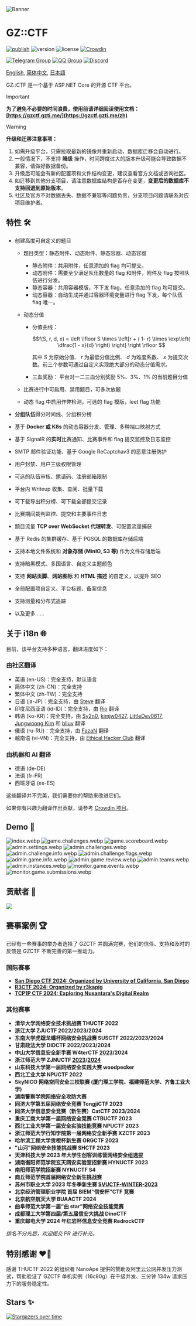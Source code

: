 <picture>
  <source media="(prefers-color-scheme: dark)" srcset="assets/banner.dark.svg">
  <img alt="Banner" src="assets/banner.light.svg">
</picture>

# GZ::CTF

[![publish](https://github.com/GZTimeWalker/GZCTF/actions/workflows/ci.yml/badge.svg)](https://github.com/GZTimeWalker/GZCTF/actions/workflows/ci.yml)
![version](https://img.shields.io/github/v/release/GZTimeWalker/GZCTF?include_prereleases&label=version)
![license](https://img.shields.io/github/license/GZTimeWalker/GZCTF?color=FF5531)
[![Crowdin](https://badges.crowdin.net/gzctf/localized.svg)](https://crowdin.com/project/gzctf)

[![Telegram Group](https://img.shields.io/endpoint?color=blue&url=https%3A%2F%2Ftg.sumanjay.workers.dev%2Fgzctf)](https://telegram.dog/gzctf)
[![QQ Group](https://img.shields.io/badge/QQ%20Group-903244818-blue)](https://jq.qq.com/?_wv=1027&k=muSqhF9x)
[![Discord](https://img.shields.io/discord/1239476909033656320?label=Discord)](https://discord.gg/dV9A6ZjVhC)

[English](./README.md), [简体中文](./README.zh.md), [日本語](./README.ja.md)

GZ::CTF 是一个基于 ASP.NET Core 的开源 CTF 平台。

> [!IMPORTANT]
>
> **为了避免不必要的时间浪费，使用前请详细阅读使用文档：[https://gzctf.gzti.me/](https://gzctf.gzti.me/zh)**

> [!WARNING]
>
> **升级和迁移注意事项：**
>
> 1. 如需升级平台，只需拉取最新的镜像并重新启动，数据库迁移会自动进行。
> 2. 一般情况下，不支持 **降级** 操作，时间跨度过大的版本升级可能会导致数据不兼容，请做好数据备份。
> 3. 升级后可能会有新的配置项和文件结构变更，建议查看官方文档或咨询社区。
> 4. 如迁移到其他分支项目，请注意数据库结构是否存在变更，**变更后的数据库不支持回退到原始版本**。
> 5. 社区及官方不对数据丢失、数据不兼容等问题负责，分支项目问题请联系对应项目维护者。

## 特性 🛠️

- 创建高度可自定义的题目

  - 题目类型：静态附件、动态附件、静态容器、动态容器

    - 静态附件：共用附件，任意添加的 flag 均可提交。
    - 动态附件：需要至少满足队伍数量的 flag 和附件，附件及 flag 按照队伍进行分发。
    - 静态容器：共用容器模版，不下发 flag，任意添加的 flag 均可提交。
    - 动态容器：自动生成并通过容器环境变量进行 flag 下发，每个队伍 flag 唯一。

  - 动态分值

    - 分值曲线：

      $$f(S, r, d, x) = \left \lfloor S \times \left[r  + ( 1- r) \times \exp\left( \dfrac{1 - x}{d} \right) \right] \right \rfloor $$

      其中 $S$ 为原始分值、 $r$ 为最低分值比例、 $d$ 为难度系数、 $x$ 为提交次数。前三个参数可通过自定义实现绝大部分的动态分值需求。

    - 三血奖励：
      平台对一二三血分别奖励 5%、3%、1% 的当前题目分值

  - 比赛进行中可启用、禁用题目，可多次放题
  - 动态 flag 中启用作弊检测，可选的 flag 模版，leet flag 功能

- **分组队伍**得分时间线、分组积分榜
- 基于 **Docker 或 K8s** 的动态容器分发、管理、多种端口映射方式
- 基于 SignalR 的**实时**比赛通知、比赛事件和 flag 提交监控及日志监控
- SMTP 邮件验证功能、基于 Google ReCaptchav3 的恶意注册防护
- 用户封禁、用户三级权限管理
- 可选的队伍审核、邀请码、注册邮箱限制
- 平台内 Writeup 收集、查阅、批量下载
- 可下载导出积分榜、可下载全部提交记录
- 比赛期间裁判监控、提交和主要事件日志
- 题目流量 **TCP over WebSocket 代理转发**、可配置流量捕获
- 基于 Redis 的集群缓存、基于 PGSQL 的数据库存储后端
- 支持本地文件系统和 **对象存储 (MinIO, S3 等)** 作为文件存储后端
- 支持暗黑模式、多国语言、自定义主题颜色
- 支持 **网站页脚**、**网站图标** 和 **HTML 描述** 的自定义，以提升 SEO
- 全局配置项自定义、平台标题、备案信息
- 支持测量和分布式追踪
- 以及更多……

## 关于 i18n 🌐

目前，该平台支持多种语言，翻译进度如下：

### 由社区翻译

- 英语 (en-US)：完全支持，默认语言
- 简体中文 (zh-CN)：完全支持
- 繁体中文 (zh-TW)：完全支持
- 日语 (ja-JP)：完全支持，由 [Steve](https://github.com/hez2010) 翻译
- 印度尼西亚语 (id-ID)：完全支持，由 [Rio](https://github.com/riodrwn) 翻译
- 韩语 (ko-KR)：完全支持，由 [Sy2n0](https://github.com/Sy2n0), [kimjw0427](https://github.com/kimjw0427), [LittleDev0617](https://github.com/LittleDev0617), [Jungwoong Kim](https://github.com/jungwngkim) 和 [blluv](https://github.com/blluv) 翻译
- 俄语 (ru-RU)：完全支持，由 [FazaN](https://github.com/CyberFazaN) 翻译
- 越南语 (vi-VN)：完全支持，由 [Ethical Hacker Club](https://github.com/FPTU-Ethical-Hackers-Club) 翻译

### 由机器和 AI 翻译

- 德语 (de-DE)
- 法语 (fr-FR)
- 西班牙语 (es-ES)

这些翻译并不完美，我们需要你的帮助来改进它们。

如果你有兴趣为翻译作出贡献，请参考 [Crowdin 项目](https://crowdin.com/project/gzctf)。

## Demo 🗿

![index.webp](assets/images/index.webp)
![game.challenges.webp](assets/images/game.challenges.webp)
![game.scoreboard.webp](assets/images/game.scoreboard.webp)
![admin.settings.webp](assets/images/admin.settings.webp)
![admin.challenges.webp](assets/images/admin.challenges.webp)
![admin.challenge.info.webp](assets/images/admin.challenge.info.webp)
![admin.challenge.flags.webp](assets/images/admin.challenge.flags.webp)
![admin.game.info.webp](assets/images/admin.game.info.webp)
![admin.game.review.webp](assets/images/admin.game.review.webp)
![admin.teams.webp](assets/images/admin.teams.webp)
![admin.instances.webp](assets/images/admin.instances.webp)
![monitor.game.events.webp](assets/images/monitor.game.events.webp)
![monitor.game.submissions.webp](assets/images/monitor.game.submissions.webp)

## 贡献者 👋

<a href="https://github.com/GZTimeWalker/GZCTF/graphs/contributors">
  <img src="https://contrib.rocks/image?repo=GZTimeWalker/GZCTF" />
</a>

## 赛事案例 🏆

已经有一些赛事的举办者选择了 GZCTF 并圆满完赛，他们的信任、支持和及时的反馈是 GZCTF 不断完善的第一推动力。

### 国际赛事

- [**San Diego CTF 2024: Organized by University of California, San Diego**](https://ctftime.org/event/2325)
- [**R3CTF 2024: Organized by r3kapig**](https://ctftime.org/event/2273)
- [**TCP1P CTF 2024: Exploring Nusantara's Digital Realm**](https://ctftime.org/event/2256/)

### 其他赛事

- **清华大学网络安全技术挑战赛 THUCTF 2022**
- **浙江大学 ZJUCTF 2022/2023/2024**
- **东南大学虎踞龙蟠杯网络安全挑战赛 SUSCTF 2022/2023/2024**
- **甘肃政法大学 DIDCTF 2022/2023/2024**
- **中山大学信息安全新手赛 W4terCTF [2023](https://github.com/W4terDr0p/W4terCTF-2023)/2024**
- **浙江师范大学 ZJNUCTF [2023](https://github.com/A1natas/zjnuctf-school-contest-2023)/[2024](https://github.com/A1natas/zjnuctf-school-contest-2024)**
- **山东科技大学第一届网络安全实践大赛 woodpecker**
- **西北工业大学 NPUCTF 2022**
- **SkyNICO 网络空间安全三校联赛 (厦门理工学院、福建师范大学、齐鲁工业大学)**
- **湖南警察学院网络安全攻防大赛**
- **同济大学第五届网络安全竞赛 TongjiCTF 2023**
- **同济大学信息安全竞赛（新生赛）CatCTF 2023/2024**
- **重庆工商大学第一届网络安全竞赛 CTBUCTF 2023**
- **西北工业大学第一届安全实验技能竞赛 NPUCTF 2023**
- **浙江师范大学行知学院第一届网络安全新手赛 XZCTF 2023**
- **哈尔滨工程大学贡橙杯新生赛 ORGCTF 2023**
- **"山河"网络安全技能挑战赛 SHCTF 2023**
- **天津科技大学 2023 年大学生创客训练营网络安全组选拔**
- **湖南衡阳师范学院玄天网安实验室招新赛 HYNUCTF 2023**
- **南阳师范学院招新赛 NYNUCTF S4**
- **商丘师范学院首届网络安全新生挑战赛**
- **苏州市职业大学 2023 年冬季新生赛 [SVUCTF-WINTER-2023](https://github.com/SVUCTF/SVUCTF-WINTER-2023)**
- **北京经济管理职业学院 首届 BIEM“信安杯”CTF 竞赛**
- **北京航空航天大学 BUAACTF 2024**
- **曲阜师范大学第一届“曲 star”网络安全技能竞赛**
- **成都理工大学第四届/第五届信安大挑战 DinoCTF**
- **重庆邮电大学 2024 年红岩杯信息安全竞赛 RedrockCTF**

_排名不分先后，欢迎提交 PR 进行补充。_

## 特别感谢 ❤️‍🔥

感谢 THUCTF 2022 的组织者 NanoApe 提供的赞助及阿里云公网并发压力测试，帮助验证了 GZCTF 单机实例（16c90g）在千级并发、三分钟 134w 请求压力下的服务稳定性。

## Stars ✨

[![Stargazers over time](https://starchart.cc/GZTimeWalker/GZCTF.svg?variant=adaptive)](https://starchart.cc/GZTimeWalker/GZCTF)
